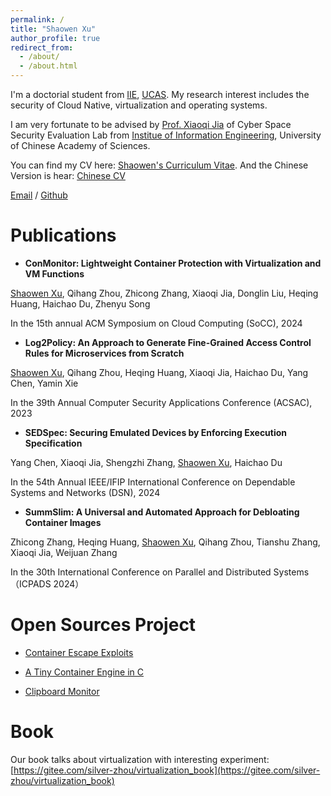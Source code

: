 ```yaml
---
permalink: /
title: "Shaowen Xu"
author_profile: true
redirect_from: 
  - /about/
  - /about.html
---
```


I'm a doctorial student from [IIE](http://www.iie.cas.cn/), [UCAS](https://www.ucas.ac.cn/). My research interest includes the security of Cloud Native, virtualization and operating systems.

I am very fortunate to be advised by [Prof. Xiaoqi Jia](https://people.ucas.ac.cn/~xiaoqi) of Cyber Space Security Evaluation Lab from [Institue of Information Engineering](http://www.iie.cas.cn/), University of Chinese Academy of Sciences. 

You can find my CV here: [Shaowen's Curriculum Vitae](../assets/Curriculum_Vitae.pdf). And the Chinese Version is hear: [Chinese CV](../assets/CV_Chinese.pdf)

[Email](mailto:xushaowen@iie.ac.cn) / [Github](https://github.com/duowen1)

Publications
======

- **ConMonitor: Lightweight Container Protection with Virtualization and VM Functions**

<u>Shaowen Xu</u>, Qihang Zhou, Zhicong Zhang, Xiaoqi Jia, Donglin Liu, Heqing Huang, Haichao Du, Zhenyu Song

In the 15th annual ACM Symposium on Cloud Computing (SoCC), 2024

- **Log2Policy: An Approach to Generate Fine-Grained Access Control Rules for Microservices from Scratch**

<u>Shaowen Xu</u>, Qihang Zhou, Heqing Huang, Xiaoqi Jia, Haichao Du, Yang Chen, Yamin Xie

In the 39th Annual Computer Security Applications Conference (ACSAC), 2023

- **SEDSpec: Securing Emulated Devices by Enforcing Execution Specification**

Yang Chen, Xiaoqi Jia, Shengzhi Zhang, <u>Shaowen Xu</u>, Haichao Du

In the 54th Annual IEEE/IFIP International Conference on Dependable Systems and Networks (DSN), 2024

- **SummSlim: A Universal and Automated Approach for Debloating Container Images**

Zhicong Zhang, Heqing Huang, <u>Shaowen Xu</u>, Qihang Zhou, Tianshu Zhang, Xiaoqi Jia, Weijuan Zhang

In the 30th International Conference on Parallel and Distributed Systems （ICPADS 2024）


Open Sources Project 
======
- [Container Escape Exploits](https://github.com/duowen1/Container-escape-exps)


- [A Tiny Container Engine in C](https://github.com/duowen1/container-from-scratch-in-c)


- [Clipboard Monitor](https://gitee.com/duowen37/clipboard-monitor)



Book
=====
Our book talks about virtualization with interesting experiment: [https://gitee.com/silver-zhou/virtualization_book](https://gitee.com/silver-zhou/virtualization_book) 